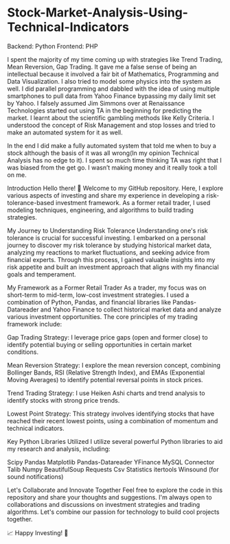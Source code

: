 # Stock-Market-Analysis-Using-Technical-Indicators
Backend: Python
Frontend: PHP

I spent the majority of my time coming up with strategies like Trend Trading, Mean Reversion, Gap Trading. It gave me a false sense of being an intellectual because it involved a fair bit of Mathematics, Programming and Data Visualization. I also tried to model some physics into the system as well. I did parallel programming and dabbled with the idea of using multiple smartphones to pull data from Yahoo Finance bypassing my daily limit set by Yahoo. I falsely assumed Jim Simmons over at Renaissance Technologies started out using TA in the beginning for predicting the market. I learnt about the scientific gambling methods like Kelly Criteria. I understood the concept of Risk Management and stop losses and tried to make an automated system for it as well. 

In the end I did make a fully automated system that told me when to buy a stock although the basis of it was all wrong(In my opinion Technical Analysis has no edge to it). I spent so much time thinking TA was right that I was biased from the get go. I wasn’t making money and it really took a toll on me. 


Introduction
Hello there! 👋 Welcome to my GitHub repository. Here, I explore various aspects of investing and share my experience in developing a risk-tolerance-based investment framework. As a former retail trader, I used modeling techniques, engineering, and algorithms to build trading strategies.

My Journey to Understanding Risk Tolerance
Understanding one's risk tolerance is crucial for successful investing. I embarked on a personal journey to discover my risk tolerance by studying historical market data, analyzing my reactions to market fluctuations, and seeking advice from financial experts. Through this process, I gained valuable insights into my risk appetite and built an investment approach that aligns with my financial goals and temperament.

My Framework as a Former Retail Trader
As a trader, my focus was on short-term to mid-term, low-cost investment strategies. I used a combination of Python, Pandas, and financial libraries like Pandas-Datareader and Yahoo Finance to collect historical market data and analyze various investment opportunities. The core principles of my trading framework include:

Gap Trading Strategy: I leverage price gaps (open and former close) to identify potential buying or selling opportunities in certain market conditions.

Mean Reversion Strategy: I explore the mean reversion concept, combining Bollinger Bands, RSI (Relative Strength Index), and EMAs (Exponential Moving Averages) to identify potential reversal points in stock prices.

Trend Trading Strategy: I use Heiken Ashi charts and trend analysis to identify stocks with strong price trends.

Lowest Point Strategy: This strategy involves identifying stocks that have reached their recent lowest points, using a combination of momentum and technical indicators.

Key Python Libraries Utilized
I utilize several powerful Python libraries to aid my research and analysis, including:

Scipy
Pandas
Matplotlib
Pandas-Datareader
YFinance
MySQL Connector
Talib
Numpy
BeautifulSoup
Requests
Csv
Statistics
itertools
Winsound (for sound notifications)

Let's Collaborate and Innovate Together
Feel free to explore the code in this repository and share your thoughts and suggestions. I'm always open to collaborations and discussions on investment strategies and trading algorithms. Let's combine our passion for technology to build cool projects together.

📈 Happy Investing! 🚀
